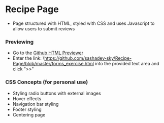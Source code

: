 # Recipe Page

- Page structured with HTML, styled with CSS and uses Javascript to allow users to submit reviews

### Previewing
- Go to the [Github HTML Previewer](http://htmlpreview.github.io/)
- Enter the link:
\https://github.com/sashadev-sky/Recipe-Page/blob/master/forms_exercise.html into the provided text area and click ">>"

### CSS Concepts (for personal use)
- Styling radio buttons with external images
- Hover effects
- Navigation bar styling
- Footer styling
- Centering page
